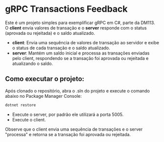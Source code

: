 # gRPC Transactions Feedback

Este é um projeto simples para exemplificar gRPC em C#, parte da DM113. O **client** envia valores de transação e o **server** responde com o status (aprovada ou rejeitada) e o saldo atualizado.

- **client**: Envia uma sequência de valores de transação ao servidor e exibe o status de cada transação e o saldo atualizado.
- **server**: Mantém um saldo inicial e processa as transações enviadas pelo client, respondendo se a transação foi aprovada ou rejeitada e atualizando o saldo.

## Como executar o projeto:

Após clonado o repositório, abra o .sln do projeto e execute o comando abaixo no Package Manager Console:

```bash
dotnet restore
```
- Execute o server, por padrão ele utilizará a porta 5005. 
- Execute o client.

Observe que o client envia uma sequência de transações e o server "processa" e retorna se a transação foi aprovada ou rejeitada.

